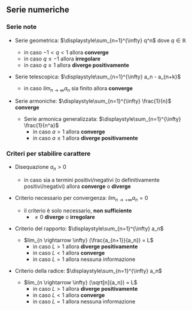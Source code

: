 ## Serie numeriche

### Serie note

- Serie geometrica: $\displaystyle\sum_{n=1}^{\infty} q^n$ dove $q \in \mathbb{R}$
	- in caso $-1 < q < 1$ allora **converge**
	- in caso $q \leq -1$ allora **irregolare**
	- in caso $q \geq 1$ allora **diverge positivamente** 

- Serie telescopica: $\displaystyle\sum_{n=1}^{\infty} a_n - a_{n+k}$
	- in caso $lim_{n \rightarrow \infty} a_n$ sia finito allora **converge**

- Serie armoniche: $\displaystyle\sum_{n=1}^{\infty} \frac{1}{n}$ **converge**
	- Serie armonica generalizzata: $\displaystyle\sum_{n=1}^{\infty} \frac{1}{n^a}$
		- in caso $a > 1$ allora **converge**
		- in caso $a \leq 1$ allora **diverge positivamente**

### Criteri per stabilire carattere

- Disequazione $a_n > 0$
	- in caso sia a termini positivi/negativi (o definitivamente positivi/negativi) allora **converge** o **diverge**

- Criterio necessario per convergenza: $lim_{n \rightarrow +\infty} a_n = 0$
	- il criterio è solo necessario, **non sufficiente**
		- $\neq 0$ **diverge** o **irregolare**

- Criterio del rapporto: $\displaystyle\sum_{n=1}^{\infty} a_n$
	- $lim_{n \rightarrow \infty} (\frac{a_{n+1}}{a_n}) = L$
		- in caso $L > 1$ allora **diverge positivamente**
		- in caso $L < 1$ allora **converge**
		- in caso $L = 1$ allora nessuna informazione

- Criterio della radice: $\displaystyle\sum_{n=1}^{\infty} a_n$
	- $lim_{n \rightarrow \infty} (\sqrt[n]{a_n}) = L$
		- in caso $L > 1$ allora **diverge positivamente**
		- in caso $L < 1$ allora **converge**
		- in caso $L = 1$ allora nessuna informazione
